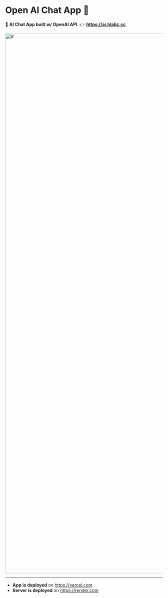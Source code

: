 # Open AI Chat App 💬
 🏴 **AI Chat App built w/ OpenAI API**. 👉 **https://ai.hlabz.cc**

<img width="1728" alt="#" src="https://user-images.githubusercontent.com/113842155/209456871-caa63a8d-040c-4885-8555-75ed92fb3cd3.png">

---

- **App is deployed** on https://vercel.com
- **Server is deployed** on https://render.com
 
